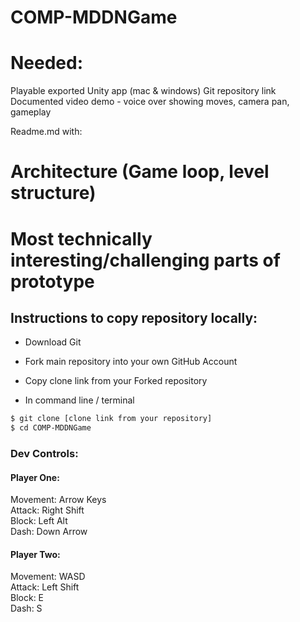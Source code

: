# COMP-MDDNGame  
# Needed:

Playable exported Unity app (mac & windows)
Git repository link
Documented video demo - voice over showing moves, camera pan, gameplay


Readme.md with:
# Architecture (Game loop, level structure)
# Most technically interesting/challenging parts of prototype

## Instructions to copy repository locally:  
* Download Git  
* Fork main repository into your own GitHub Account  
* Copy clone link from your Forked repository  

* In command line / terminal

```bash
$ git clone [clone link from your repository]
$ cd COMP-MDDNGame
```
### Dev Controls:  
#### Player One:  
Movement: Arrow Keys  
Attack: Right Shift  
Block: Left Alt  
Dash: Down Arrow  

#### Player Two:  
Movement: WASD  
Attack: Left Shift  
Block: E  
Dash: S  
